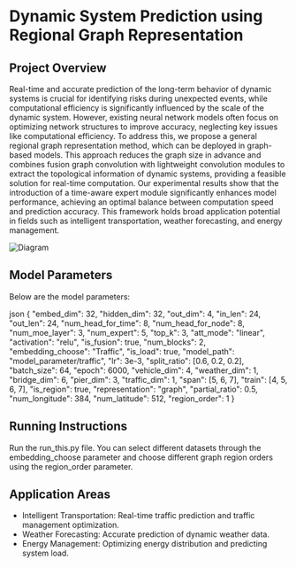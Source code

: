 # Dynamic System Prediction using Regional Graph Representation

## Project Overview

Real-time and accurate prediction of the long-term behavior of dynamic systems is crucial for identifying risks during unexpected events, while computational efficiency is significantly influenced by the scale of the dynamic system. However, existing neural network models often focus on optimizing network structures to improve accuracy, neglecting key issues like computational efficiency. To address this, we propose a general regional graph representation method, which can be deployed in graph-based models. This approach reduces the graph size in advance and combines fusion graph convolution with lightweight convolution modules to extract the topological information of dynamic systems, providing a feasible solution for real-time computation. Our experimental results show that the introduction of a time-aware expert module significantly enhances model performance, achieving an optimal balance between computation speed and prediction accuracy. This framework holds broad application potential in fields such as intelligent transportation, weather forecasting, and energy management.

![Diagram](path/to/your/image.png) <!-- Insert your image path here -->

## Model Parameters

Below are the model parameters:

json
{
  "embed_dim": 32,
  "hidden_dim": 32,
  "out_dim": 4,
  "in_len": 24,
  "out_len": 24,
  "num_head_for_time": 8,
  "num_head_for_node": 8,
  "num_moe_layer": 3,
  "num_expert": 5,
  "top_k": 3,
  "att_mode": "linear",
  "activation": "relu",
  "is_fusion": true,
  "num_blocks": 2,
  "embedding_choose": "Traffic",
  "is_load": true,
  "model_path": "model_parameter/traffic",
  "lr": 3e-3,
  "split_ratio": [0.6, 0.2, 0.2],
  "batch_size": 64,
  "epoch": 6000,
  "vehicle_dim": 4,
  "weather_dim": 1,
  "bridge_dim": 6,
  "pier_dim": 3,
  "traffic_dim": 1,
  "span": [5, 6, 7],
  "train": [4, 5, 6, 7],
  "is_region": true,
  "representation": "graph",
  "partial_ratio": 0.5,
  "num_longitude": 384,
  "num_latitude": 512,
  "region_order": 1
}

## Running Instructions
Run the run_this.py file. You can select different datasets through the embedding_choose parameter and choose different graph region orders using the region_order parameter.
## Application Areas
- Intelligent Transportation: Real-time traffic prediction and traffic management optimization.
- Weather Forecasting: Accurate prediction of dynamic weather data.
- Energy Management: Optimizing energy distribution and predicting system load.
